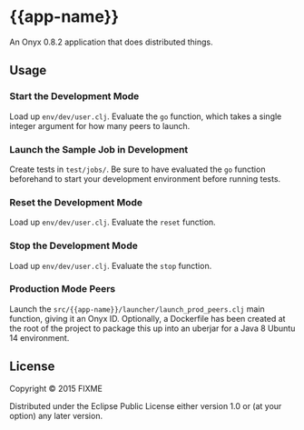 # {{app-name}}

An Onyx 0.8.2 application that does distributed things.

## Usage

### Start the Development Mode

Load up `env/dev/user.clj`. Evaluate the `go` function, which takes a single integer argument for how many peers to launch.

### Launch the Sample Job in Development

Create tests in `test/jobs/`. Be sure to have evaluated the `go` function beforehand to start your development environment before running tests.

### Reset the Development Mode

Load up `env/dev/user.clj`. Evaluate the `reset` function.

### Stop the Development Mode

Load up `env/dev/user.clj`. Evaluate the `stop` function.

### Production Mode Peers

Launch the `src/{{app-name}}/launcher/launch_prod_peers.clj` main function, giving it an Onyx ID. Optionally, a Dockerfile has been created at the root of the project to package this up into an uberjar for a Java 8 Ubuntu 14 environment.

## License

Copyright © 2015 FIXME

Distributed under the Eclipse Public License either version 1.0 or (at
your option) any later version.
